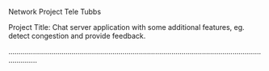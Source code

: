 Network Project Tele Tubbs

Project Title: 
Chat server application with some additional features, eg. detect congestion and provide feedback.

..........................................................................................................................................

